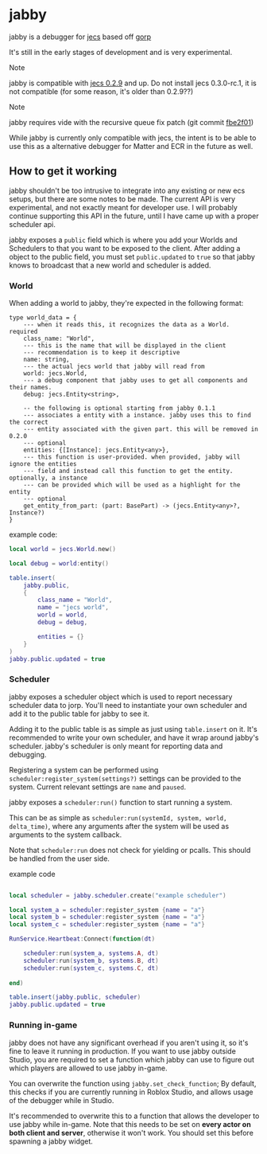 # jabby

jabby is a debugger for [jecs](https://github.com/ukendio/jecs) based off [gorp](https://github.com/aloroid/gorp)

It's still in the early stages of development and is very experimental.

> [!NOTE]
> jabby is compatible with [jecs 0.2.9](https://github.com/Ukendio/jecs/releases/tag/v0.2.9) and up.
> Do not install jecs 0.3.0-rc.1, it is not compatible (for some reason, it's older than 0.2.9??)

> [!NOTE]
> jabby requires vide with the recursive queue fix patch (git commit [fbe2f01](https://github.com/centau/vide/commit/fbe2f01bb99e7f7744d5039f36c494044f044883))

While jabby is currently only compatible with jecs, the intent is to be able to use this as a alternative debugger for Matter and ECR in the future as well.

## How to get it working

jabby shouldn't be too intrusive to integrate into any existing or new ecs setups, but there are some notes to be made.
The current API is very experimental, and not exactly meant for developer use.
I will probably continue supporting this API in the future, until I have came up with a proper scheduler api.

jabby exposes a `public` field which is where you add your Worlds and
Schedulers to that you want to be exposed to the client. After adding a object
to the public field, you must set `public.updated` to `true` so that jabby knows
to broadcast that a new world and scheduler is added.

### World

When adding a world to jabby, they're expected in the following format:

```luau
type world_data = {
	--- when it reads this, it recognizes the data as a World. required
	class_name: "World",
	--- this is the name that will be displayed in the client
	--- recommendation is to keep it descriptive
	name: string,
	--- the actual jecs world that jabby will read from
	world: jecs.World,
	--- a debug component that jabby uses to get all components and their names.
	debug: jecs.Entity<string>,

	-- the following is optional starting from jabby 0.1.1
	--- associates a entity with a instance. jabby uses this to find the correct
	--- entity associated with the given part. this will be removed in 0.2.0
	--- optional
	entities: {[Instance]: jecs.Entity<any>},
	--- this function is user-provided. when provided, jabby will ignore the entities
	--- field and instead call this function to get the entity. optionally, a instance
	--- can be provided which will be used as a highlight for the entity
	--- optional
	get_entity_from_part: (part: BasePart) -> (jecs.Entity<any>?, Instance?)
}
```

example code:

```lua
local world = jecs.World.new()

local debug = world:entity()

table.insert(
	jabby.public,
	{
		class_name = "World",
		name = "jecs world",
		world = world,
		debug = debug,

		entities = {}
	}
)
jabby.public.updated = true
```

### Scheduler

jabby exposes a scheduler object which is used to report necessary scheduler data to jorp.
You'll need to instantiate your own scheduler and add it to the public table for jabby to see it.

Adding it to the public table is as simple as just using `table.insert` on it.
It's recommended to write your own scheduler, and have it wrap around jabby's scheduler. jabby's scheduler is only meant for reporting data and debugging.

Registering a system can be performed using `scheduler:register_system(settings?)`
settings can be provided to the system. Current relevant settings are `name` and `paused`.

jabby exposes a `scheduler:run()` function to start running a system.

This can be as simple as `scheduler:run(systemId, system, world, delta_time)`, where any arguments after the system will be used as arguments to the system callback.

Note that `scheduler:run` does not check for yielding or pcalls. This should be handled from the user side.

example code

```lua

local scheduler = jabby.scheduler.create("example scheduler")

local system_a = scheduler:register_system {name = "a"}
local system_b = scheduler:register_system {name = "a"}
local system_c = scheduler:register_system {name = "a"}

RunService.Heartbeat:Connect(function(dt)

	scheduler:run(system_a, systems.A, dt)
	scheduler:run(system_b, systems.B, dt)
	scheduler:run(system_c, systems.C, dt)
	
end)

table.insert(jabby.public, scheduler)
jabby.public.updated = true

```

### Running in-game

jabby does not have any significant overhead if you aren't using it, so it's fine
to leave it running in production. If you want to use jabby outside Studio, you are required to set a function which jabby can use to figure out which players are allowed to use jabby in-game.

You can overwrite the function using `jabby.set_check_function`; By default, this checks if you are currently running in Roblox Studio, and allows usage of the debugger while in Studio.

It's recommended to overwrite this to a function that allows the developer to use jabby while in-game. Note that this needs to be set on **every actor on both client and server**, otherwise it won't work. You should set this before spawning a jabby widget.